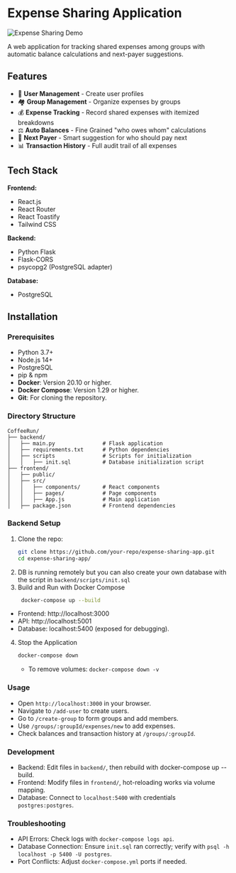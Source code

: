 # Expense Sharing Application

<img alt="Expense Sharing Demo" src="/Users/nabiharaza/PycharmProjects/CoffeeRun/frontend/src/images/coffeeimg.png" title="Coffee Run"/>

A web application for tracking shared expenses among groups with automatic balance calculations and next-payer suggestions.

## Features

- 👥 **User Management** - Create user profiles
- 🏘️ **Group Management** - Organize expenses by groups
- 💰 **Expense Tracking** - Record shared expenses with itemized breakdowns
- ⚖️ **Auto Balances** - Fine Grained "who owes whom" calculations
- 🔄 **Next Payer** - Smart suggestion for who should pay next
- 📊 **Transaction History** - Full audit trail of all expenses

## Tech Stack

**Frontend:**
- React.js
- React Router
- React Toastify
- Tailwind CSS

**Backend:**
- Python Flask
- Flask-CORS
- psycopg2 (PostgreSQL adapter)

**Database:**
- PostgreSQL

## Installation

### Prerequisites
- Python 3.7+
- Node.js 14+
- PostgreSQL
- pip & npm
- **Docker**: Version 20.10 or higher.
- **Docker Compose**: Version 1.29 or higher.
- **Git**: For cloning the repository.

### Directory Structure
````
CoffeeRun/
├── backend/
│   ├── main.py               # Flask application
│   ├── requirements.txt      # Python dependencies
│   ├── scripts               # Scripts for initialization
│   │   ├── init.sql          # Database initialization script  
├── frontend/
│   ├── public/
│   ├── src/
│   │   ├── components/       # React components
│   │   ├── pages/            # Page components
│   │   ├── App.js            # Main application
│   ├── package.json          # Frontend dependencies
````
### Backend Setup
1. Clone the repo:
   ```bash
   git clone https://github.com/your-repo/expense-sharing-app.git
   cd expense-sharing-app/
   ```
2. DB is running remotely but you can also create your own database with the script in `backend/scripts/init.sql`  
3. Build and Run with Docker Compose
   ```bash
    docker-compose up --build
   ```
  - Frontend: http://localhost:3000
  - API: http://localhost:5001
  - Database: localhost:5400 (exposed for debugging).
4. Stop the Application
   ```bash
   docker-compose down
   ```
   - To remove volumes: `docker-compose down -v`

### Usage
- Open `http://localhost:3000` in your browser.
- Navigate to `/add-user` to create users.
- Go to `/create-group` to form groups and add members.
- Use `/groups/:groupId/expenses/new` to add expenses.
- Check balances and transaction history at `/groups/:groupId`.

### Development
- Backend: Edit files in `backend/`, then rebuild with docker-compose up --build.
- Frontend: Modify files in `frontend/`, hot-reloading works via volume mapping.
- Database: Connect to `localhost:5400` with credentials `postgres:postgres`.
### Troubleshooting
- API Errors: Check logs with `docker-compose logs api`.
- Database Connection: Ensure `init.sql` ran correctly; verify with `psql -h localhost -p 5400 -U postgres`.
- Port Conflicts: Adjust `docker-compose.yml` ports if needed.